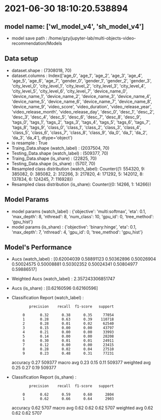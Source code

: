 # 2021-06-30 18:10:20.538894

## model name: ['wl_model_v4', 'sh_model_v4']
- model save path : /home/gzy/jupyter-lab/multi-objects-video-recommendation/Models

## Data setup
- dataset.shape : (7308018, 70)
- dataset.columns : Index(['age_0', 'age_1', 'age_2', 'age_3', 'age_4', 'age_5', 'age_6', 'age_7',
       'gender_0', 'gender_1', 'gender_2', 'gender_3', 'city_level_0',
       'city_level_1', 'city_level_2', 'city_level_3', 'city_level_4',
       'city_level_5', 'city_level_6', 'city_level_7', 'device_name_0',
       'device_name_1', 'device_name_2', 'device_name_3', 'device_name_4',
       'device_name_5', 'device_name_6', 'device_name_7', 'device_name_8',
       'device_name_9', 'video_score', 'video_duration', 'video_release_year',
       'video_release_month', 'video_release_day', 'desc_0', 'desc_1',
       'desc_2', 'desc_3', 'desc_4', 'desc_5', 'desc_6', 'desc_7', 'desc_8',
       'desc_9', 'tags_0', 'tags_1', 'tags_2', 'tags_3', 'tags_4', 'tags_5',
       'tags_6', 'tags_7', 'tags_8', 'tags_9', 'class_0', 'class_1', 'class_2',
       'class_3', 'class_4', 'class_5', 'class_6', 'class_7', 'class_8',
       'class_9', 'da_0', 'da_1', 'da_2', 'da_3', 'da_4'],
      dtype='object')
- is resample : True
- Traing_Data.shape (watch_label)  : (2037504, 70)
- Testing_Data.shape (watch_label) : (509377, 70)
- Traing_Data.shape (is_share)  : (22825, 70)
- Testing_Data.shape (is_share) : (5707, 70)
- Resampled class distribution (watch_label): 
Counter({1: 554320, 9: 385082, 0: 385082, 2: 312266, 3: 217820, 4: 171292, 5: 142012, 8: 137834, 6: 124245, 7: 116928})
- Resampled class distribution (is_share): 
Counter({0: 14266, 1: 14266})

## Model Params
- model params (watch_label) : 
{'objective': 'multi:softmax', 'eta': 0.1, 'max_depth': 8, 'nthread': 8, 'num_class': 10, 'gpu_id': 0, 'tree_method': 'gpu_hist'}
- model params (is_share) : 
{'objective': 'binary:hinge', 'eta': 0.1, 'max_depth': 7, 'nthread': 4, 'gpu_id': 0, 'tree_method': 'gpu_hist'}

## Model's Performance
- Aucs (watch_label) : [0.62004039 0.58891123 0.50362896 0.50026904 0.50024575 0.50008881
 0.50302352 0.50024341 0.50804977 0.59886517]
- Weighted Aucs (watch_label) : 2.357243306851747
- Aucs (is_share) : [0.62160596 0.62160596]
- Classification Report (watch_label) : 

              precision    recall  f1-score   support

           0       0.32      0.38      0.35     77054
           1       0.28      0.63      0.39    110718
           2       0.28      0.01      0.02     62540
           3       0.15      0.00      0.00     43797
           4       0.21      0.00      0.00     33993
           5       0.14      0.00      0.00     28208
           6       0.30      0.01      0.01     24911
           7       0.12      0.00      0.00     23415
           8       0.28      0.02      0.04     27510
           9       0.23      0.48      0.31     77231

    accuracy                           0.27    509377
   macro avg       0.23      0.15      0.11    509377
weighted avg       0.25      0.27      0.19    509377

- Classification Report (is_share) : 

              precision    recall  f1-score   support

           0       0.62      0.59      0.60      2804
           1       0.62      0.66      0.64      2903

    accuracy                           0.62      5707
   macro avg       0.62      0.62      0.62      5707
weighted avg       0.62      0.62      0.62      5707

